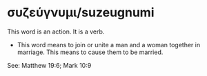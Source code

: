 # συζεύγνυμι/suzeugnumi
This word is an action. It is a verb.

* This word means to join or unite a man and a woman together in marriage. This means to cause them to be married.

See: Matthew 19:6; Mark 10:9
